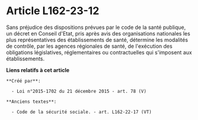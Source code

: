 # Article L162-23-12

Sans préjudice des dispositions prévues par le code de la santé publique, un décret en Conseil d'Etat, pris après avis des
organisations nationales les plus représentatives des établissements de santé, détermine les modalités de contrôle, par les
agences régionales de santé, de l'exécution des obligations législatives, réglementaires ou contractuelles qui s'imposent aux
établissements.

**Liens relatifs à cet article**

	**Créé par**:

	  - Loi n°2015-1702 du 21 décembre 2015 - art. 78 (V)

	**Anciens textes**:

	  - Code de la sécurité sociale. - art. L162-22-17 (VT)
